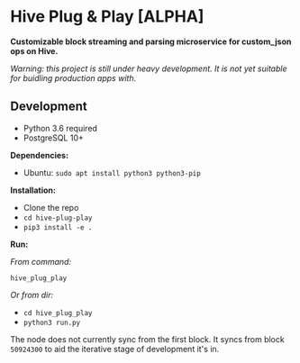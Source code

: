 # Hive Plug & Play [ALPHA]

**Customizable block streaming and parsing microservice for custom_json ops on Hive.**

*Warning: this project is still under heavy development. It is not yet suitable for buidling production apps with.*

## Development

- Python 3.6 required
- PostgreSQL 10+

**Dependencies:**

- Ubuntu: `sudo apt install python3 python3-pip`

**Installation:**

- Clone the repo
- `cd hive-plug-play`
- `pip3 install -e .`

**Run:**

*From command:*

`hive_plug_play`

*Or from dir:*

- `cd hive_plug_play`
- `python3 run.py`

The node does not currently sync from the first block. It syncs from block `50924300` to aid the iterative stage of development it's in.